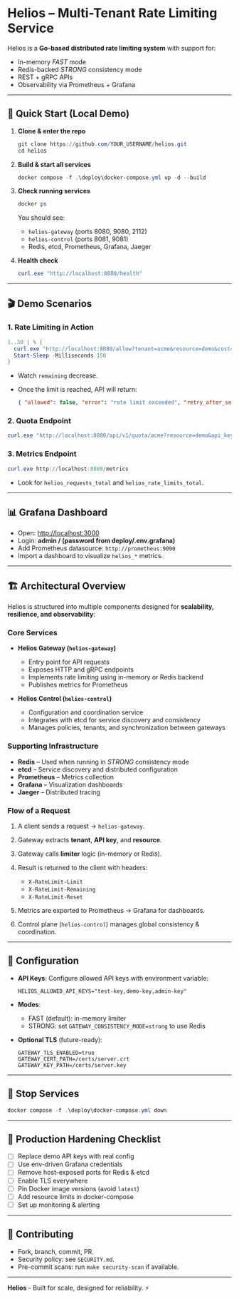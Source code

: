 # Helios – Multi-Tenant Rate Limiting Service

Helios is a **Go-based distributed rate limiting system** with support for:

- In-memory _FAST_ mode
- Redis-backed _STRONG_ consistency mode
- REST + gRPC APIs
- Observability via Prometheus + Grafana

---

## 🔧 Quick Start (Local Demo)

1. **Clone & enter the repo**

   ```powershell
   git clone https://github.com/YOUR_USERNAME/helios.git
   cd helios
   ```

2. **Build & start all services**

   ```powershell
   docker compose -f .\deploy\docker-compose.yml up -d --build
   ```

3. **Check running services**

   ```powershell
   docker ps
   ```

   You should see:

   - `helios-gateway` (ports 8080, 9080, 2112)
   - `helios-control` (ports 8081, 9081)
   - Redis, etcd, Prometheus, Grafana, Jaeger

4. **Health check**

   ```powershell
   curl.exe "http://localhost:8080/health"
   ```

---

## 🎬 Demo Scenarios

### 1. Rate Limiting in Action

```powershell
1..30 | % {
  curl.exe "http://localhost:8080/allow?tenant=acme&resource=demo&cost=1&api_key=test-key"
  Start-Sleep -Milliseconds 150
}
```

- Watch `remaining` decrease.
- Once the limit is reached, API will return:

  ```json
  { "allowed": false, "error": "rate limit exceeded", "retry_after_seconds": N }
  ```

### 2. Quota Endpoint

```powershell
curl.exe "http://localhost:8080/api/v1/quota/acme?resource=demo&api_key=test-key"
```

### 3. Metrics Endpoint

```powershell
curl.exe http://localhost:8080/metrics
```

- Look for `helios_requests_total` and `helios_rate_limits_total`.

---

## 📊 Grafana Dashboard

- Open: [http://localhost:3000](http://localhost:3000)
- Login: **admin / (password from deploy/.env.grafana)**
- Add Prometheus datasource: `http://prometheus:9090`
- Import a dashboard to visualize `helios_*` metrics.

---

## 🏗️ Architectural Overview

Helios is structured into multiple components designed for **scalability, resilience, and observability**:

### Core Services

- **Helios Gateway (`helios-gateway`)**

  - Entry point for API requests
  - Exposes HTTP and gRPC endpoints
  - Implements rate limiting using in-memory or Redis backend
  - Publishes metrics for Prometheus

- **Helios Control (`helios-control`)**

  - Configuration and coordination service
  - Integrates with etcd for service discovery and consistency
  - Manages policies, tenants, and synchronization between gateways

### Supporting Infrastructure

- **Redis** – Used when running in _STRONG_ consistency mode
- **etcd** – Service discovery and distributed configuration
- **Prometheus** – Metrics collection
- **Grafana** – Visualization dashboards
- **Jaeger** – Distributed tracing

### Flow of a Request

1. A client sends a request → `helios-gateway`.
2. Gateway extracts **tenant**, **API key**, and **resource**.
3. Gateway calls **limiter** logic (in-memory or Redis).
4. Result is returned to the client with headers:

   - `X-RateLimit-Limit`
   - `X-RateLimit-Remaining`
   - `X-RateLimit-Reset`

5. Metrics are exported to Prometheus → Grafana for dashboards.
6. Control plane (`helios-control`) manages global consistency & coordination.

---

## 🔑 Configuration

- **API Keys**:
  Configure allowed API keys with environment variable:

  ```env
  HELIOS_ALLOWED_API_KEYS="test-key,demo-key,admin-key"
  ```

- **Modes**:

  - FAST (default): in-memory limiter
  - STRONG: set `GATEWAY_CONSISTENCY_MODE=strong` to use Redis

- **Optional TLS** (future-ready):

  ```
  GATEWAY_TLS_ENABLED=true
  GATEWAY_CERT_PATH=/certs/server.crt
  GATEWAY_KEY_PATH=/certs/server.key
  ```

---

## 🛑 Stop Services

```powershell
docker compose -f .\deploy\docker-compose.yml down
```

---

## 🚀 Production Hardening Checklist

- [ ] Replace demo API keys with real config
- [ ] Use env-driven Grafana credentials
- [ ] Remove host-exposed ports for Redis & etcd
- [ ] Enable TLS everywhere
- [ ] Pin Docker image versions (avoid `latest`)
- [ ] Add resource limits in docker-compose
- [ ] Set up monitoring & alerting

---

## 🤝 Contributing

- Fork, branch, commit, PR.
- Security policy: see `SECURITY.md`.
- Pre-commit scans: run `make security-scan` if available.

---

**Helios** - Built for scale, designed for reliability. ⚡
